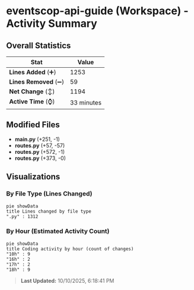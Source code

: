 # eventscop-api-guide (Workspace) - Activity Summary 

## Overall Statistics

| Stat                   | Value                                                             |
| ---------------------- | ----------------------------------------------------------------- |
| **Lines Added** (➕)   | 1253                                          |
| **Lines Removed** (➖) | 59                                        |
| **Net Change** (↕)    | 1194                |
| **Active Time** (⌚)   | 33 minutes |


## Modified Files
- **main.py** (+251, -1)
- **routes.py** (+57, -57)
- **routes.py** (+572, -1)
- **routes.py** (+373, -0)

## Visualizations

### By File Type (Lines Changed)

```mermaid
pie showData
title Lines changed by file type
".py" : 1312
```

### By Hour (Estimated Activity Count)

```mermaid
pie showData
title Coding activity by hour (count of changes)
"10h" : 9
"16h" : 2
"17h" : 2
"18h" : 9
```


> **Last Updated:** 10/10/2025, 6:18:41 PM